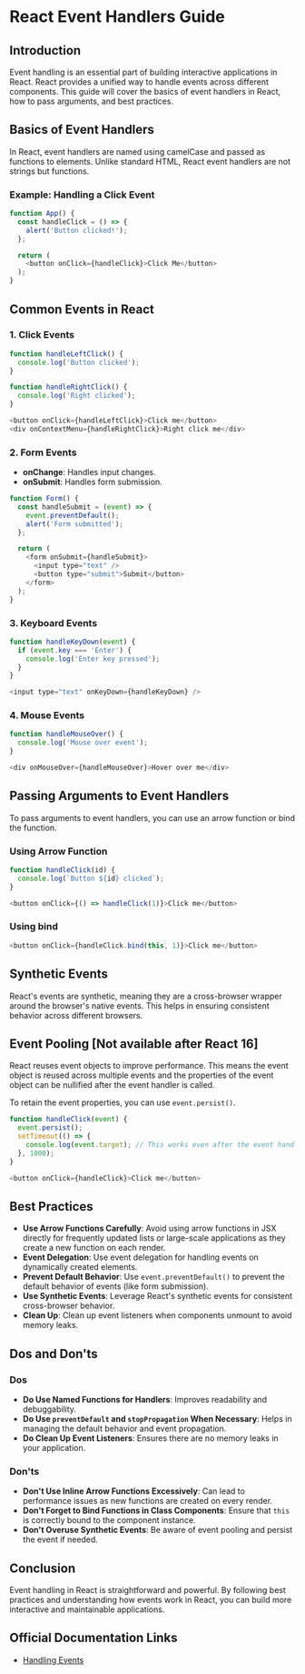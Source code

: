 # React Event Handlers Guide

## Introduction

Event handling is an essential part of building interactive applications in React. React provides a unified way to handle events across different components. This guide will cover the basics of event handlers in React, how to pass arguments, and best practices.

## Basics of Event Handlers

In React, event handlers are named using camelCase and passed as functions to elements. Unlike standard HTML, React event handlers are not strings but functions.

### Example: Handling a Click Event

```javascript
function App() {
  const handleClick = () => {
    alert('Button clicked!');
  };

  return (
    <button onClick={handleClick}>Click Me</button>
  );
}
```

## Common Events in React

### 1. Click Events

```javascript
function handleLeftClick() {
  console.log('Button clicked');
}

function handleRightClick() {
  console.log('Right clicked');
}

<button onClick={handleLeftClick}>Click me</button>
<div onContextMenu={handleRightClick}>Right click me</div>
```

### 2. Form Events

- **onChange**: Handles input changes.
- **onSubmit**: Handles form submission.

```javascript
function Form() {
  const handleSubmit = (event) => {
    event.preventDefault();
    alert('Form submitted');
  };

  return (
    <form onSubmit={handleSubmit}>
      <input type="text" />
      <button type="submit">Submit</button>
    </form>
  );
}
```

### 3. Keyboard Events

```javascript
function handleKeyDown(event) {
  if (event.key === 'Enter') {
    console.log('Enter key pressed');
  }
}

<input type="text" onKeyDown={handleKeyDown} />
```

### 4. Mouse Events

```javascript
function handleMouseOver() {
  console.log('Mouse over event');
}

<div onMouseOver={handleMouseOver}>Hover over me</div>
```

## Passing Arguments to Event Handlers

To pass arguments to event handlers, you can use an arrow function or bind the function.

### Using Arrow Function

```javascript
function handleClick(id) {
  console.log(`Button ${id} clicked`);
}

<button onClick={() => handleClick(1)}>Click me</button>
```

### Using bind

```javascript
<button onClick={handleClick.bind(this, 1)}>Click me</button>
```

## Synthetic Events

React's events are synthetic, meaning they are a cross-browser wrapper around the browser's native events. This helps in ensuring consistent behavior across different browsers.

## Event Pooling [Not available after React 16]

React reuses event objects to improve performance. This means the event object is reused across multiple events and the properties of the event object can be nullified after the event handler is called.

To retain the event properties, you can use `event.persist()`.

```javascript
function handleClick(event) {
  event.persist();
  setTimeout(() => {
    console.log(event.target); // This works even after the event handler has finished
  }, 1000);
}

<button onClick={handleClick}>Click me</button>
```

## Best Practices

- **Use Arrow Functions Carefully**: Avoid using arrow functions in JSX directly for frequently updated lists or large-scale applications as they create a new function on each render.
- **Event Delegation**: Use event delegation for handling events on dynamically created elements.
- **Prevent Default Behavior**: Use `event.preventDefault()` to prevent the default behavior of events (like form submission).
- **Use Synthetic Events**: Leverage React's synthetic events for consistent cross-browser behavior.
- **Clean Up**: Clean up event listeners when components unmount to avoid memory leaks.

## Dos and Don'ts

### Dos

- **Do Use Named Functions for Handlers**: Improves readability and debuggability.
- **Do Use `preventDefault` and `stopPropagation` When Necessary**: Helps in managing the default behavior and event propagation.
- **Do Clean Up Event Listeners**: Ensures there are no memory leaks in your application.

### Don'ts

- **Don't Use Inline Arrow Functions Excessively**: Can lead to performance issues as new functions are created on every render.
- **Don't Forget to Bind Functions in Class Components**: Ensure that `this` is correctly bound to the component instance.
- **Don't Overuse Synthetic Events**: Be aware of event pooling and persist the event if needed.

## Conclusion

Event handling in React is straightforward and powerful. By following best practices and understanding how events work in React, you can build more interactive and maintainable applications.

## Official Documentation Links
- [Handling Events](https://react.dev/docs/handling-events)

